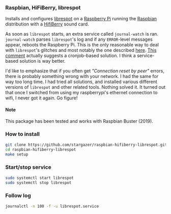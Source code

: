 ### Raspbian, HiFiBerry, librespot

Installs and configures [librespot](https://github.com/librespot-org/librespot) on a [Raspberry Pi](https://www.raspberrypi.org/) running the [Raspbian](https://raspbian.org/) distribution with a [HifiBerry](https://www.hifiberry.com/) sound card.

As soon as `librespot` starts, an extra service called `journal-watch` is ran.
`journal-watch` parses `librespot`'s log and if any `ERROR`-level messages
appear, reboots the Raspberry Pi.
This is the only reasonable way to deal with `librespot`'s glitches and most
notably the one described [here](https://github.com/librespot-org/librespot/issues/241).
[This comment](https://github.com/librespot-org/librespot/issues/134#issuecomment-441499150) actually suggests
a cronjob-based solution. I think a service-based solution is way better.

I'd like to emphasize that if you often get *"Connection reset by peer"* errors,
there is probably something wrong with your network. I had the same for way
too long time. I had tried all solutions, and installed various different
versions of `librespot` and other related tools. Nothing solved it. It turned out that once I
switched from using my raspberrypi's ethernet connection to wifi, I never
got it again. Go figure!

#### Note

This package has been tested and works with Raspbian Buster (2019).

### How to install

```sh
git clone https://github.com/stargazer/raspbian-hifiberry-librespot.git
cd raspbian-hifiberry-librespot
make setup
```

### Start/stop service

```sh
sudo systemctl start librespot
sudo systemctl stop librespot
```

### Follow log

```sh
journalctl -n 100 -f -u librespot.service
```
